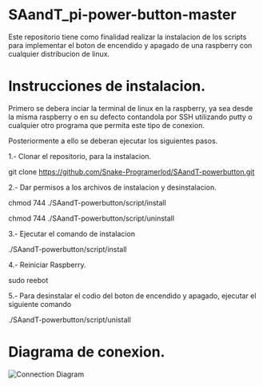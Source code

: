 # SAandT_pi-power-button-master
 Este repositorio tiene como finalidad realizar la instalacion de los scripts para implementar el boton de encendido y apagado de una raspberry con cualquier distribucion de linux.
 
# Instrucciones de instalacion.
 
  Primero se debera inciar la terminal de linux en la raspberry, ya sea desde la misma raspberry o en su defecto contandola por SSH utilizando putty o cualquier otro programa que permita este tipo de conexion.
  
  Posteriormente a ello se deberan ejecutar los siguientes pasos.
  
  1.- Clonar el repositorio, para la instalacion.

  git clone https://github.com/Snake-Programerlod/SAandT-powerbutton.git

  2.- Dar permisos a los archivos de instalacion y desinstalacion.

  chmod 744 ./SAandT-powerbutton/script/install
  
  chmod 744 ./SAandT-powerbutton/script/uninstall

  3.- Ejecutar el comando de instalacion

  ./SAandT-powerbutton/script/install

  4.- Reiniciar Raspberry.

  sudo reebot

  5.- Para desinstalar el codio del boton de encendido y apagado, ejecutar el siguiente comando

  ./SAandT-powerbutton/script/unistall

# Diagrama de conexion.
![Connection Diagram](https://raw.githubusercontent.com/Howchoo/pi-power-button/master/diagrams/pinout.png)


